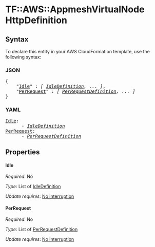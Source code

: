 # TF::AWS::AppmeshVirtualNode HttpDefinition

## Syntax

To declare this entity in your AWS CloudFormation template, use the following syntax:

### JSON

<pre>
{
    "<a href="#idle" title="Idle">Idle</a>" : <i>[ <a href="idledefinition.md">IdleDefinition</a>, ... ]</i>,
    "<a href="#perrequest" title="PerRequest">PerRequest</a>" : <i>[ <a href="perrequestdefinition.md">PerRequestDefinition</a>, ... ]</i>
}
</pre>

### YAML

<pre>
<a href="#idle" title="Idle">Idle</a>: <i>
      - <a href="idledefinition.md">IdleDefinition</a></i>
<a href="#perrequest" title="PerRequest">PerRequest</a>: <i>
      - <a href="perrequestdefinition.md">PerRequestDefinition</a></i>
</pre>

## Properties

#### Idle

_Required_: No

_Type_: List of <a href="idledefinition.md">IdleDefinition</a>

_Update requires_: [No interruption](https://docs.aws.amazon.com/AWSCloudFormation/latest/UserGuide/using-cfn-updating-stacks-update-behaviors.html#update-no-interrupt)

#### PerRequest

_Required_: No

_Type_: List of <a href="perrequestdefinition.md">PerRequestDefinition</a>

_Update requires_: [No interruption](https://docs.aws.amazon.com/AWSCloudFormation/latest/UserGuide/using-cfn-updating-stacks-update-behaviors.html#update-no-interrupt)

